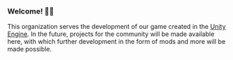 ### Welcome! 👋🏼
This organization serves the development of our game created in the [Unity Engine](https://unity.com/). In the future, projects for the community will be made available here, with which further development in the form of mods and more will be made possible.
